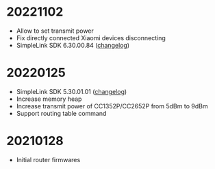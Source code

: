 # 20221102
- Allow to set transmit power
- Fix directly connected Xiaomi devices disconnecting
- SimpleLink SDK 6.30.00.84 ([changelog](https://software-dl.ti.com/simplelink/esd/simplelink_cc13xx_cc26xx_sdk/6.30.00.84/exports/changelog.html))

# 20220125
- SimpleLink SDK 5.30.01.01 ([changelog](https://software-dl.ti.com/simplelink/esd/simplelink_cc13xx_cc26xx_sdk/5.30.01.01/exports/changelog.html))
- Increase memory heap
- Increase transmit power of CC1352P/CC2652P from 5dBm to 9dBm
- Support routing table command

# 20210128
- Initial router firmwares